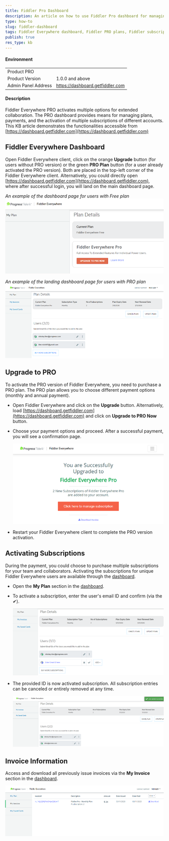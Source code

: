 ```yaml
---
title: Fiddler Pro Dashboard
description: An article on how to use Fiddler Pro dashboard for managing plans and subscriptions
type: how-to
slug: fiddler-dashboard
tags: Fiddler Everywhere dashboard, Fiddler PRO plans, Fiddler subscriptions, Fiddler Everywhere teams
publish: true
res_type: kb
---
```



#### Environment

|   |   |
|---|---|
| Product  PRO |
| Product Version | 1.0.0 and above  |
| Admin Panel Address | https://dashboard.getfiddler.com  |

#### Description

Fiddler Everywhere PRO activates multiple options for extended collaboration. The PRO dashboard provides means for managing plans, payments, and the activation of multiple subscriptions of different accounts. This KB article demonstrates the functionalities accessible from [https://dashboard.getfiddler.com](https://dashboard.getfiddler.com)

## Fiddler Everywhere Dashboard

Open Fiddler Everywhere client, click on the orange **Upgrade** button (for users without PRO version) or the green **PRO Plan** button (for a user already activated the PRO version). Both are placed in the top-left corner of the Fiddler Everywhere client. Alternatively, you could directly open [https://dashboard.getfiddler.com](https://dashboard.getfiddler.com), where after successful login, you will land on the main dashboard page.

_An example of the dashboard page for users with Free plan_
![Main dashboard page of Fiddler Everywhere](../images/kb/dashboard/dashboard-000.png)

_An example of the landing dashboard page for users with PRO plan_
![Main dashboard page of Fiddler Everywhere](../images/kb/dashboard/dashboard-001.png)

## Upgrade to PRO

To activate the PRO version of Fiddler Everywhere, you need to purchase a PRO plan. The PRO plan allows you to choose different payment options (monthly and annual payment).

- Open Fiddler Everywhere and click on the **Upgrade** button. Alternatively, load [https://dashboard.getfiddler.com](https://dashboard.getfiddler.com) and click on **Upgrade to PRO Now** button.

- Choose your payment options and proceed. After a successful payment, you will see a confirmation page.

    ![Plan activation confirmation page](../images/kb/dashboard/fiddler-payment-process-001.png)

- Restart your Fiddler Everywhere client to complete the PRO version activation.

## Activating Subscriptions

During the payment, you could choose to purchase multiple subscriptions for your team and collaborators. Activating the subscriptions for unique Fiddler Everywhere users are available through the [dashboard](https://dashboard.getfiddler.com/myaccount).

- Open the **My Plan** section in the [dashboard](https://dashboard.getfiddler.com/myaccount).

- To activate a subscription, enter the user's email ID and confirm (via the &#10004;).

    ![Plan activation confirmation page](../images/kb/dashboard/fiddler-payment-process-002.png)

- The provided ID is now activated subscription. All subscription entries can be canceled or entirely removed at any time.

    ![Email ID added to subscriptions](../images/kb/dashboard/fiddler-payment-process-003.png)

## Invoice Information

Access and download all previously issue invoices via the **My Invoice** section in the [dashboard](https://dashboard.getfiddler.com/myaccount).

![My Invoice section](../images/kb/dashboard/dashboard-002.png)


